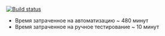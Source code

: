 [![Build status](https://ci.appveyor.com/api/projects/status/soi65xobhll5iciw?svg=true)](https://ci.appveyor.com/project/alex311271/intrnet-bank-login)

* Время затраченное на автоматизацию ~ 480 минут
* Время затраченное на ручное тестирование ~ 10 минут
